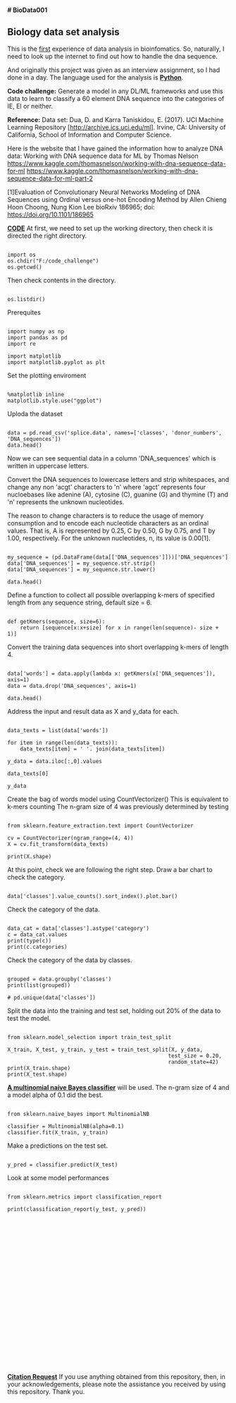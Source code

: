 <h4># BioData001</h4>
<h2>Biology data set analysis</h2>

This is the <u>first</u> experience of data analysis in bioinfomatics.
So, naturally, I need to look up the internet to find out how to handle the dna sequence.

And originally this project was given as an interview assignment, so I had done in a day.
The language used for the analysis is <b><u>Python</u></b>.

<b>Code challenge:</b>
Generate a model in any DL/ML frameworks and use this data to learn to classify
a 60 element DNA sequence into the categories of IE, EI or neither.

<b>Reference:</b>
Data set: Dua, D. and Karra Taniskidou, E. (2017). UCI Machine Learning Repository [http://archive.ics.uci.edu/ml].
Irvine, CA: University of California, School of Information and Computer Science.

Here is the website that I have gained the information how to analyze DNA data:
Working with DNA sequence data for ML by Thomas Nelson
https://www.kaggle.com/thomasnelson/working-with-dna-sequence-data-for-ml
https://www.kaggle.com/thomasnelson/working-with-dna-sequence-data-for-ml-part-2

[1]Evaluation of Convolutionary Neural Networks Modeling of DNA Sequences using Ordinal versus one-hot Encoding Method
by Allen Chieng Hoon Choong, Nung Kion Lee
bioRxiv 186965; doi: https://doi.org/10.1101/186965

<b><u>CODE</u></b>
At first, we need to set up the working directory, then check it is directed the right directory.
<pre><code>
import os
os.chdir("F:/code_challenge")
os.getcwd()
</code></pre>
Then check contents in the directory.
<pre><code>
os.listdir()
</pre></code>
Prerequites
<pre><code>
import numpy as np
import pandas as pd
import re

import matplotlib
import matplotlib.pyplot as plt
</pre></code>
Set the plotting enviroment
<pre><code>
%matplotlib inline
matplotlib.style.use("ggplot")
</pre></code>
Uploda the dataset
<pre><code>
data = pd.read_csv('splice.data', names=['classes', 'donor_numbers', 'DNA_sequences'])
data.head()
</pre></code>
Now we can see sequential data in a column 'DNA_sequences' which is written in uppercase letters.

Convert the DNA sequences to lowercase letters and strip whitespaces, and change any non 'acgt' characters to 'n'
where 'agct' represents four nucloebases like adenine (A), cytosine (C), guanine (G) and thymine (T) and
'n' represents the unknown nucleotides.

The reason to change characters is to reduce the usage of memory consumption and
to encode each nucleotide characters as an ordinal values.
That is, A is represented by 0.25, C by 0.50, G by 0.75, and T by 1.00, respectively.
For the unknown nucleotides, n, its value is 0.00[1].

<pre><code>
my_sequence = (pd.DataFrame(data[['DNA_sequences']]))['DNA_sequences']
data['DNA_sequences'] = my_sequence.str.strip()
data['DNA_sequences'] = my_sequence.str.lower()

data.head()
</pre></code>
Define a function to collect all possible overlapping k-mers of specified length from any sequence string, default size = 6.
<pre><code>
def getKmers(sequence, size=6):
    return [sequence[x:x+size] for x in range(len(sequence)- size + 1)]
</pre></code>
Convert the training data sequences into short overlapping k-mers of length 4.
<pre><code>
data['words'] = data.apply(lambda x: getKmers(x['DNA_sequences']), axis=1)
data = data.drop('DNA_sequences', axis=1)

data.head()
</pre></code>
Address the input and result data as X and y_data for each.
<pre><code>
data_texts = list(data['words'])

for item in range(len(data_texts)):
    data_texts[item] = ' '. join(data_texts[item])

y_data = data.iloc[:,0].values

data_texts[0]

y_data
</pre></code>
Create the bag of words model using CountVectorizer()
This is equivalent to k-mers counting
The n-gram size of 4 was previously determined by testing
<pre><code>
from sklearn.feature_extraction.text import CountVectorizer

cv = CountVectorizer(ngram_range=(4, 4))
X = cv.fit_transform(data_texts)

print(X.shape)
</pre></code>
At this point, check we are following the right step.
Draw a bar chart to check the category.
<pre><code>
data['classes'].value_counts().sort_index().plot.bar()
</pre></code>
Check the category of the data.
<pre><code>
data_cat = data['classes'].astype('category')
c = data_cat.values
print(type(c))
print(c.categories)
</pre></code>
Check the category of the data by classes.
<pre><code>
grouped = data.groupby('classes')
print(list(grouped))

# pd.unique(data['classes'])
</pre></code>
Split the data into the training and test set, holding out 20% of the data to test the model.
<pre><code>
from sklearn.model_selection import train_test_split

X_train, X_test, y_train, y_test = train_test_split(X, y_data,
                                                   test_size = 0.20,
                                                   random_state=42)
print(X_train.shape)
print(X_test.shape)
</pre></code>
<b><u>A multinomial naive Bayes classifier</b></u> will be used.
The n-gram size of 4 and a model alpha of 0.1 did the best.
<pre><code>
from sklearn.naive_bayes import MultinomialNB

classifier = MultinomialNB(alpha=0.1)
classifier.fit(X_train, y_train)
</pre></code>
Make a predictions on the test set.
<pre><code>
y_pred = classifier.predict(X_test)
</pre></code>
Look at some model performances
<pre><code>
from sklearn.metrics import classification_report

print(classification_report(y_test, y_pred))
</pre></code>

<pre><code>

</pre></code>

<pre><code>

</pre></code>

<pre><code>

</pre></code>

<pre><code>

</pre></code>

<pre><code>

</pre></code>

<pre><code>

</pre></code>

<pre><code>

</pre></code>

<pre><code>

</pre></code>

<pre><code></pre></code>

<b><u>Citation Request</u></b>
If you use anything obtained from this repository, then, in your acknowledgements,
please note the assistance you received by using this repository.
Thank you.
